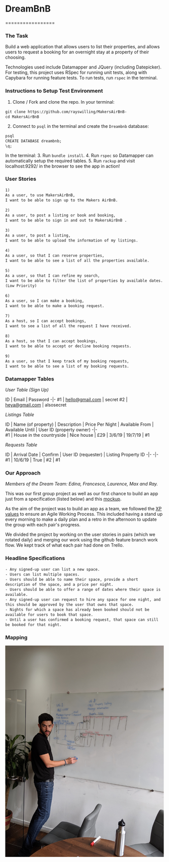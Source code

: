 # DreamBnB
=================

### The Task

Build a web application that allows users to list their properties, and allows users to request a booking for an overnight stay at a property of their choosing.  


Technologies used include Datamapper and JQuery (including Datepicker). For testing, this project uses RSpec for running unit tests, along with Capybara for running feature tests.
To run tests, run `rspec` in the terminal.

### Instructions to Setup Test Environment

1. Clone / Fork and clone the repo. In your terminal:

```
git clone https://github.com/rayswilling/MakersAirBnB-
cd MakersAirBnB
```
2. Connect to `psql` in the terminal and create the `Dreambnb` database:

```
psql
CREATE DATABASE dreambnb;
\q;
```
In the terminal:
3. Run `bundle install`.
4. Run `rspec` so Datamapper can automatically setup the required tables.
5. Run `rackup` and visit localhost:9292/ in the browser to see the app in action!



### User Stories

```
1)
As a user, to use MakersAirBnB,
I want to be able to sign up to the Makers AirBnB.

2)
As a user, to post a listing or book and booking,
I want to be able to sign in and out to MakersAirBnB .

3)
As a user, to post a listing,
I want to be able to upload the information of my listings.

4)
As a user, so that I can reserve properties,
I want to be able to see a list of all the properties available.

5)
As a user, so that I can refine my search,
I want to be able to filter the list of properties by available dates.
(Low Priority)

6)
As a user, so I can make a booking,
I want to be able to make a booking request.

7)
As a host, so I can accept bookings,
I want to see a list of all the request I have received.

8)
As a host, so that I can accept bookings,
I want to be able to accept or decline booking requests.

9)
As a user, so that I keep track of my booking requests,
I want to be able to see a list of my booking requests.
```

### Datamapper Tables



*User Table (Sign Up)*

 ID | Email | Password
 -|-
 #1 | hello@gmail.com | secret
 #2 | heya@gmail.com | alsosecret


*Listings Table*

  ID | Name (of property) | Description | Price Per Night | Available From | Available Until | User ID (property owner)
 -|-  
 #1 | House in the countryside | Nice house | £29 | 3/6/19 | 19/7/19 | #1

*Requests Table*


ID | Arrival Date | Confirm | User ID (requester) | Listing Property ID
-|-  -|-
#1 | 10/6/19 | True | #2 | #1


### Our Approach

*Members of the Dream Team: Edina, Francesca, Laurence, Max and Ray.*

This was our first group project as well as our first chance to build an app just from a specification (listed below) and this [mockup](https://github.com/makersacademy/course/blob/master/makersbnb/makers_bnb_images/MakersBnB_mockups.pdf).

As the aim of the project was to build an app as a team, we followed the [XP values](https://github.com/makersacademy/course/tree/master/makersbnb#xp-values) to ensure an Agile Working Process. This included having a stand up every morning to make a daily plan and a retro in the afternoon to update the group with each pair's progress.

We divided the project by working on the user stories in pairs (which we rotated daily) and merging our work using the github feature branch work flow. We kept track of what each pair had done on Trello.

### Headline Specifications
```
- Any signed-up user can list a new space.
- Users can list multiple spaces.
- Users should be able to name their space, provide a short description of the space, and a price per night.
- Users should be able to offer a range of dates where their space is available.
- Any signed-up user can request to hire any space for one night, and this should be approved by the user that owns that space.
- Nights for which a space has already been booked should not be available for users to book that space.
- Until a user has confirmed a booking request, that space can still be booked for that night.
```

### Mapping


![amazingspecnesting](./image.png)
